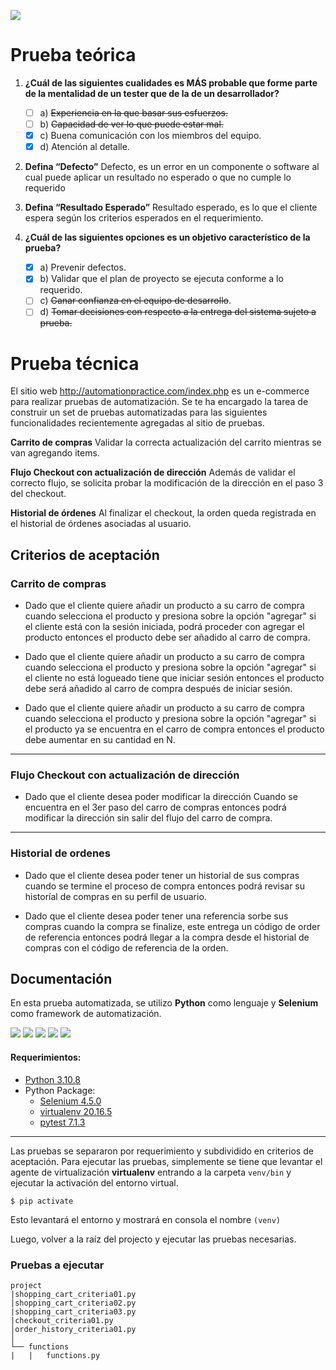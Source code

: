 ![](https://talana.app/img/logoTalana.png)

# Prueba teórica

1. **¿Cuál de las siguientes cualidades es MÁS probable que forme parte de la mentalidad de un tester que de la de un desarrollador?**
	 - [ ] a)  ~~Experiencia en la que basar sus esfuerzos.~~
	 - [ ] b)  ~~Capacidad de ver lo que puede estar mal.~~
	 - [x] c)  Buena comunicación con los miembros del equipo.
	 - [x] d)  Atención al detalle.

2. **Defina “Defecto”**
	Defecto, es un error en un componente o software al cual puede aplicar un resultado no esperado o que no cumple lo requerido

3. **Defina “Resultado Esperado”**
	Resultado esperado, es lo que el cliente espera según los criterios esperados en el requerimiento.  
	
4. **¿Cuál de las siguientes opciones es un objetivo característico de la prueba?**
	 - [x] a) Prevenir defectos.
	 - [x] b) Validar que el plan de proyecto se ejecuta conforme a lo requerido.
	 - [ ] c) ~~Ganar confianza en el equipo de desarrollo~~.
	 - [ ] d) ~~Tomar decisiones con respecto a la entrega del sistema sujeto a prueba.~~

# Prueba técnica
El sitio web http://automationpractice.com/index.php es un e-commerce para realizar pruebas de automatización. 
Se te ha encargado la tarea de construir un set de pruebas automatizadas para las siguientes funcionalidades recientemente agregadas al sitio de pruebas.

**Carrito de compras**
Validar la correcta actualización del carrito mientras se van agregando items.

**Flujo Checkout con actualización de dirección**
Además de validar el correcto flujo, se solicita probar la modificación de la dirección en el paso 3 del checkout.

**Historial de órdenes**
Al finalizar el checkout, la orden queda registrada en el historial de órdenes asociadas al usuario.

## Criterios de aceptación

### Carrito de compras

 - Dado que el cliente quiere añadir un producto a su carro de compra
   cuando selecciona el producto y presiona sobre la opción "agregar" si
   el cliente está con la sesión iniciada, podrá proceder con agregar el producto
   entonces el producto debe ser añadido al carro de compra.

 - Dado que el cliente quiere añadir un producto a su carro de compra
   cuando selecciona el producto y presiona sobre la opción "agregar" si
   el cliente no está logueado tiene que iniciar sesión entonces el
   producto debe será añadido al carro de compra después de iniciar
   sesión.

 - Dado que el cliente quiere añadir un producto a su carro de compra
   cuando selecciona el producto y presiona sobre la opción "agregar" si
   el producto ya se encuentra en el carro de compra entonces el
   producto debe aumentar en su cantidad en N.

--- 

### Flujo Checkout con actualización de dirección

 - Dado que el cliente desea poder modificar la dirección
Cuando se encuentra en el 3er paso del carro de compras
entonces podrá modificar la dirección sin salir del flujo del carro de compra.

---

### Historial de ordenes

 - Dado que el cliente desea poder tener un historial de sus compras
cuando se termine el proceso de compra
entonces podrá revisar su historíal de compras en su perfil de usuario. 

 - Dado que el cliente desea poder tener una referencia sorbe sus compras
cuando la compra se finalize, este entrega un código de order de referencia
entonces podrá llegar a la compra desde el historial de compras con el código de referencia de la orden.

## Documentación 

En esta prueba automatizada, se utilizo **Python** como lenguaje y **Selenium** como framework de automatización. 

<img src="https://img.shields.io/badge/-Python-3776AB?logo=Python&logoColor=white&style=for-the-badge"/> 
<img src="https://img.shields.io/badge/-Selenium-43B02A?logo=Selenium&logoColor=white&style=for-the-badge"/> 
<img src="https://img.shields.io/badge/-Pytest-0A9EDC?logo=Pytest&logoColor=white&style=for-the-badge"/> 
<img src="https://img.shields.io/badge/-Pycharm-000000?logo=pycharm&logoColor=white&style=for-the-badge"/> 
<img src="https://img.shields.io/badge/-Github-181717?logo=Github&logoColor=white&style=for-the-badge"/> 

#### Requerimientos: 
- [Python 3.10.8](https://www.python.org/downloads/)
- Python Package: 
	- [Selenium 4.5.0](https://pypi.org/project/selenium/)
	- [virtualenv 20.16.5](https://pypi.org/project/virtualenv/)
	- [pytest 7.1.3](https://pypi.org/project/pytest/)

---
Las pruebas se separaron por requerimiento y subdividido en criterios de aceptación. 
Para ejecutar las pruebas, simplemente se tiene que levantar el agente de virtualización **virtualenv** entrando a la carpeta `venv/bin`
y ejecutar la activación del entorno virtual.

    $ pip activate
Esto levantará el entorno y mostrará en consola el nombre `(venv)` 

Luego, volver a la raíz del projecto y ejecutar las pruebas necesarias.

### Pruebas a ejecutar

```
project
|shopping_cart_criteria01.py
│shopping_cart_criteria02.py
|shopping_cart_criteria03.py
|checkout_criteria01.py
│order_history_criteria01.py
│
└── functions
|	|	functions.py
```
